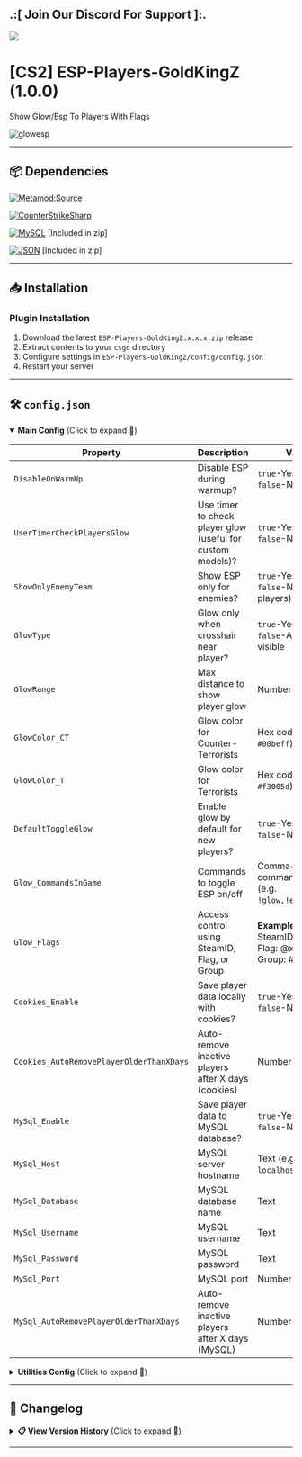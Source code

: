 ## .:[ Join Our Discord For Support ]:.

<a href="https://discord.com/invite/U7AuQhu"><img src="https://discord.com/api/guilds/651838917687115806/widget.png?style=banner2"></a>

# [CS2] ESP-Players-GoldKingZ (1.0.0)

Show Glow/Esp To Players With Flags

![glowesp](https://github.com/user-attachments/assets/8a954561-5aca-4a43-bd3a-0de2f1a0a8e3)


---

## 📦 Dependencies
[![Metamod:Source](https://img.shields.io/badge/Metamod:Source-2d2d2d?logo=sourceengine)](https://www.sourcemm.net)

[![CounterStrikeSharp](https://img.shields.io/badge/CounterStrikeSharp-83358F)](https://github.com/roflmuffin/CounterStrikeSharp)

[![MySQL](https://img.shields.io/badge/MySQL-4479A1?logo=mysql&logoColor=white)](https://dev.mysql.com/doc/connector-net/en/) [Included in zip]

[![JSON](https://img.shields.io/badge/JSON-000000?logo=json)](https://www.newtonsoft.com/json) [Included in zip]


---

## 📥 Installation

### Plugin Installation
1. Download the latest `ESP-Players-GoldKingZ.x.x.x.zip` release
2. Extract contents to your `csgo` directory
3. Configure settings in `ESP-Players-GoldKingZ/config/config.json`
4. Restart your server

---

## 🛠️ `config.json`


<details open>
<summary><b>Main Config</b> (Click to expand 🔽)</summary>

| Property | Description | Values | Required |
|----------|-------------|--------|----------|
| `DisableOnWarmUp` | Disable ESP during warmup? | `true`-Yes<br>`false`-No | - |
| `UserTimerCheckPlayersGlow` | Use timer to check player glow (useful for custom models)? | `true`-Yes<br>`false`-No | - |
| `ShowOnlyEnemyTeam` | Show ESP only for enemies? | `true`-Yes<br>`false`-No (show all players) | - |
| `GlowType` | Glow only when crosshair near player? | `true`-Yes<br>`false`-Always visible | - |
| `GlowRange` | Max distance to show player glow | Number (e.g. `5000`) | - |
| `GlowColor_CT` | Glow color for Counter-Terrorists | Hex code (e.g. `#00beff`) | - |
| `GlowColor_T` | Glow color for Terrorists | Hex code (e.g. `#f3005d`) | - |
| `DefaultToggleGlow` | Enable glow by default for new players? | `true`-Yes<br>`false`-No | - |
| `Glow_CommandsInGame` | Commands to toggle ESP on/off | Comma-separated commands<br>(e.g. `!glow,!esp,css_esp`) | `""` = Disabled |
| `Glow_Flags` | Access control using SteamID, Flag, or Group |**Example:**<br>SteamID: x <br> Flag: @x <br> Group: #x |`Glow_CommandsInGame` |
| `Cookies_Enable` | Save player data locally with cookies? | `true`-Yes<br>`false`-No | - |
| `Cookies_AutoRemovePlayerOlderThanXDays` | Auto-remove inactive players after X days (cookies) | Number (`0` = never) | `Cookies_Enable=true` |
| `MySql_Enable` | Save player data to MySQL database? | `true`-Yes<br>`false`-No | - |
| `MySql_Host` | MySQL server hostname | Text (e.g. `localhost`) | `MySql_Enable=true` |
| `MySql_Database` | MySQL database name | Text | `MySql_Enable=true` |
| `MySql_Username` | MySQL username | Text | `MySql_Enable=true` |
| `MySql_Password` | MySQL password | Text | `MySql_Enable=true` |
| `MySql_Port` | MySQL port | Number (e.g. `3306`) | `MySql_Enable=true` |
| `MySql_AutoRemovePlayerOlderThanXDays` | Auto-remove inactive players after X days (MySQL) | Number (`0` = never) | `MySql_Enable=true` |

</details>


<details>
<summary><b>Utilities Config</b> (Click to expand 🔽)</summary>

| Property | Description | Values | Required |  
|----------|-------------|--------|----------|
| `EnableDebug` | Debug Mode | `true`-Enable<br>`false`-Disable | - |

</details>

---


## 📜 Changelog

<details>
<summary><b>📋 View Version History</b> (Click to expand 🔽)</summary>

### [1.0.0]
- Initial plugin release

</details>

---
